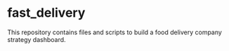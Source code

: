 # fast_delivery
This repository contains files and scripts to build a food delivery company strategy dashboard.
